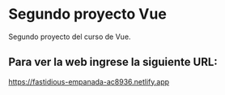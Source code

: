 # Segundo proyecto Vue

Segundo proyecto del curso de Vue.

## Para ver la web ingrese la siguiente URL:

https://fastidious-empanada-ac8936.netlify.app
